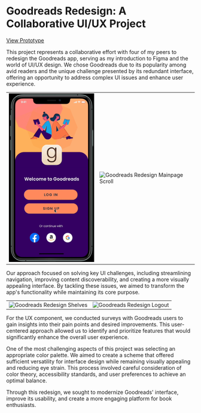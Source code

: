 # Goodreads Redesign: A Collaborative UI/UX Project

[View Prototype](https://www.figma.com/proto/RLNOPyBQ6eWlWCAPURgWmj/LF-Wireframe?page-id=0%3A1&node-id=192-2383&node-type=canvas&viewport=1062%2C331%2C0.26&t=L70IPqZsmtaxo4YQ-1&scaling=scale-down&content-scaling=fixed&starting-point-node-id=192%3A2383)

This project represents a collaborative effort with four of my peers to redesign the Goodreads app, serving as my introduction to Figma and the world of UI/UX design. We chose Goodreads due to its popularity among avid readers and the unique challenge presented by its redundant interface, offering an opportunity to address complex UI issues and enhance user experience.

<div align="center">
  <table>
    <tr>
      <td><img src="gifs/_1_.gif" width="250" alt="Goodreads Redesign Login"></td>
      <td><img src="gifs/_2_.gif" width="250" alt="Goodreads Redesign Mainpage Scroll"></td>
    </tr>
  </table>
</div>

Our approach focused on solving key UI challenges, including streamlining navigation, improving content discoverability, and creating a more visually appealing interface. By tackling these issues, we aimed to transform the app's functionality while maintaining its core purpose.

<div align="center">
  <table>
    <tr>
      <td><img src="gifs/_3_.gif" width="250" alt="Goodreads Redesign Shelves"></td>
      <td><img src="gifs/_4_.gif" width="250" alt="Goodreads Redesign Logout"></td>
    </tr>
  </table>
</div>

For the UX component, we conducted surveys with Goodreads users to gain insights into their pain points and desired improvements. This user-centered approach allowed us to identify and prioritize features that would significantly enhance the overall user experience.

One of the most challenging aspects of this project was selecting an appropriate color palette. We aimed to create a scheme that offered sufficient versatility for interface design while remaining visually appealing and reducing eye strain. This process involved careful consideration of color theory, accessibility standards, and user preferences to achieve an optimal balance.

Through this redesign, we sought to modernize Goodreads' interface, improve its usability, and create a more engaging platform for book enthusiasts.



